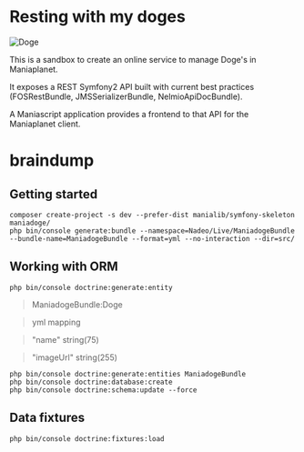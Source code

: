 # Resting with my doges

![Doge](http://upload.wikimedia.org/wikipedia/en/5/5f/Original_Doge_meme.jpg)

This is a sandbox to create an online service to manage Doge's in Maniaplanet.

It exposes a REST Symfony2 API built with current best practices (FOSRestBundle, JMSSerializerBundle, NelmioApiDocBundle).

A Maniascript application provides a frontend to that API for the Maniaplanet client.

# braindump

## Getting started

    composer create-project -s dev --prefer-dist manialib/symfony-skeleton maniadoge/
    php bin/console generate:bundle --namespace=Nadeo/Live/ManiadogeBundle --bundle-name=ManiadogeBundle --format=yml --no-interaction --dir=src/

## Working with ORM

    php bin/console doctrine:generate:entity

> ManiadogeBundle:Doge

> yml mapping

> "name" string(75)

> "imageUrl" string(255)

    php bin/console doctrine:generate:entities ManiadogeBundle
    php bin/console doctrine:database:create
    php bin/console doctrine:schema:update --force

## Data fixtures

    php bin/console doctrine:fixtures:load


